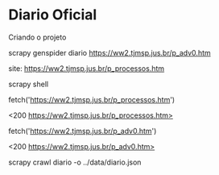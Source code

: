 # Diario Oficial

Criando o projeto


scrapy genspider diario https://ww2.tjmsp.jus.br/p_adv0.htm


site:  https://ww2.tjmsp.jus.br/p_processos.htm



scrapy shell 

fetch('https://ww2.tjmsp.jus.br/p_processos.htm')

<200 https://ww2.tjmsp.jus.br/p_processos.htm>


fetch('https://ww2.tjmsp.jus.br/p_adv0.htm')

<200 https://ww2.tjmsp.jus.br/p_adv0.htm>


scrapy crawl diario -o ../data/diario.json